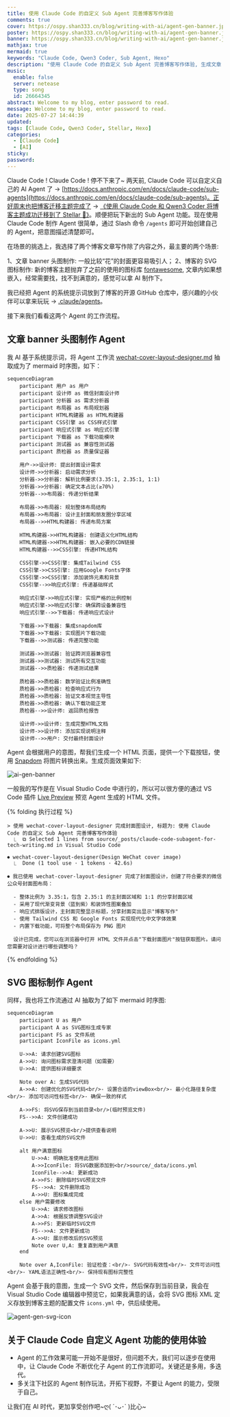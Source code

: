 ```yaml
---
title: 使用 Claude Code 的自定义 Sub Agent 完善博客写作体验
comments: true
cover: https://ospy.shan333.cn/blog/writing-with-ai/agent-gen-banner.jpg
poster: https://ospy.shan333.cn/blog/writing-with-ai/agent-gen-banner.jpg
banner: https://ospy.shan333.cn/blog/writing-with-ai/agent-gen-banner.jpg
mathjax: true
mermaid: true
keywords: "Claude Code, Qwen3 Coder, Sub Agent, Hexo"
description: "使用 Claude Code 的自定义 Sub Agent 完善博客写作体验, 生成文章 banner"
music:
  enable: false
  server: netease
  type: song
  id: 26664345
abstract: Welcome to my blog, enter password to read.
message: Welcome to my blog, enter password to read.
date: 2025-07-27 14:44:39
updated:
tags: [Claude Code, Qwen3 Coder, Stellar, Hexo]
categories: 
  - [Claude Code]
  - [AI]
sticky:
password:
---
```


Claude Code ! Claude Code ! 停不下来了~ 两天前, Claude Code 可以自定义自己的 AI Agent 了 -> [https://docs.anthropic.com/en/docs/claude-code/sub-agents](https://docs.anthropic.com/en/docs/claude-code/sub-agents)。正好周末也把博客迁移主题完成了 -> [《使用 Claude Code 和 Qwen3 Coder 将博客主题成功迁移到了 Stellar 🎉》](https://shan333.cn/2025/07/27/migrate-theme-to-stellar-with-claude-code/)。顺便把玩下新出的 Sub Agent 功能。现在使用 Claude Code 制作 Agent 很简单，通过 Slash 命令 `/agents` 即可开始创建自己的 Agent，把意图描述清楚即可。

在场景的挑选上，我选择了两个博客文章写作除了内容之外，最主要的两个场景:

1、文章 banner 头图制作: 一般比较“花”的封面更容易吸引人；
2、博客的 SVG 图标制作: 新的博客主题抛弃了之前的使用的图标库 [fontawesome](https://fontawesome.com/), 文章内如果想嵌入，经常需要找，找不到满意的，感觉可以拿 AI 制作下。

我已经把 Agent 的系统提示词放到了博客的开源 GitHub 仓库中，感兴趣的小伙伴可以拿来玩玩 -> [.claude/agents](https://github.com/yeshan333/actions-for-hexo-blog/blob/main/.claude/agents/)。

接下来我们看看这两个 Agent 的工作流程。

## 文章 banner 头图制作 Agent

我 AI 基于系统提示词，将 Agent 工作流 [wechat-cover-layout-designer.md](https://github.com/yeshan333/actions-for-hexo-blog/blob/main/.claude/agents/wechat-cover-layout-designer.md) 抽取成为了 mermaid 时序图，如下：

```mermaid
sequenceDiagram
    participant 用户 as 用户
    participant 设计师 as 微信封面设计师
    participant 分析器 as 需求分析器
    participant 布局器 as 布局规划器
    participant HTML构建器 as HTML构建器
    participant CSS引擎 as CSS样式引擎
    participant 响应式引擎 as 响应式引擎
    participant 下载器 as 下载功能模块
    participant 测试器 as 兼容性测试器
    participant 质检器 as 质量保证器

    用户->>设计师: 提出封面设计需求
    设计师->>分析器: 启动需求分析
    分析器->>分析器: 解析比例要求(3.35:1, 2.35:1, 1:1)
    分析器->>分析器: 确定文本占比(≥70%)
    分析器-->>布局器: 传递分析结果
    
    布局器->>布局器: 规划整体布局结构
    布局器->>布局器: 设计主封面和朋友圈分享区域
    布局器-->>HTML构建器: 传递布局方案
    
    HTML构建器->>HTML构建器: 创建语义化HTML结构
    HTML构建器->>HTML构建器: 嵌入必要的CDN链接
    HTML构建器-->>CSS引擎: 传递HTML结构
    
    CSS引擎->>CSS引擎: 集成Tailwind CSS
    CSS引擎->>CSS引擎: 应用Google Fonts字体
    CSS引擎->>CSS引擎: 添加装饰元素和背景
    CSS引擎-->>响应式引擎: 传递基础样式
    
    响应式引擎->>响应式引擎: 实现严格的比例控制
    响应式引擎->>响应式引擎: 确保跨设备兼容性
    响应式引擎-->>下载器: 传递响应式设计
    
    下载器->>下载器: 集成snapdom库
    下载器->>下载器: 实现图片下载功能
    下载器-->>测试器: 传递完整功能
    
    测试器->>测试器: 验证跨浏览器兼容性
    测试器->>测试器: 测试所有交互功能
    测试器-->>质检器: 传递测试结果
    
    质检器->>质检器: 数学验证比例准确性
    质检器->>质检器: 检查响应式行为
    质检器->>质检器: 验证文本视觉主导性
    质检器->>质检器: 确认下载功能正常
    质检器-->>设计师: 返回质检报告
    
    设计师->>设计师: 生成完整HTML文档
    设计师->>设计师: 添加实现说明注释
    设计师-->>用户: 交付最终封面设计
```

Agent 会根据用户的意图，帮我们生成一个 HTML 页面，提供一个下载按钮，使用 [Snapdom](https://github.com/zumerlab/snapdom) 将图片转换出来。生成页面效果如下:

![ai-gen-banner](https://ospy.shan333.cn/blog/writing-with-ai/agent-gen-banner.jpg)

一般我的写作是在 Visual Studio Code 中进行的，所以可以很方便的通过 VS Code 插件 [Live Preview](https://github.com/microsoft/vscode-livepreview) 预览 Agent 生成的 HTML 文件。

{% folding 执行过程 %}
```shell
> 使用 wechat-cover-layout-designer 完成封面图设计, 标题为: 使用 Claude Code 的自定义 Sub Agent 完善博客写作体验
  ⎿  ⧉ Selected 1 lines from source/_posts/claude-code-subagent-for-tech-writing.md in Visual Studio Code

⏺ wechat-cover-layout-designer(Design WeChat cover image)
  ⎿  Done (1 tool use · 1 tokens · 42.6s)                                                                                                               

⏺ 我已使用 wechat-cover-layout-designer 完成了封面图设计，创建了符合要求的微信公众号封面图布局：

  - 整体比例为 3.35:1，包含 2.35:1 的主封面区域和 1:1 的分享封面区域
  - 采用了现代渐变背景（蓝到紫）和装饰性图案叠加
  - 响应式排版设计，主封面完整显示标题，分享封面突出显示"博客写作"
  - 使用 Tailwind CSS 和 Google Fonts 实现现代化中文字体效果
  - 内置下载功能，可将整个布局保存为 PNG 图片

  设计已完成，您可以在浏览器中打开 HTML 文件并点击"下载封面图片"按钮获取图片。请问您需要对设计进行哪些调整吗？
```
{% endfolding %}

## SVG 图标制作 Agent

同样，我也将工作流通过 AI 抽取为了如下 mermaid 时序图:

```mermaid
sequenceDiagram
    participant U as 用户
    participant A as SVG图标生成专家
    participant FS as 文件系统
    participant IconFile as icons.yml
    
    U->>A: 请求创建SVG图标
    A->>U: 询问图标需求澄清问题（如需要）
    U->>A: 提供图标详细要求
    
    Note over A: 生成SVG代码
    A->>A: 创建优化的SVG代码<br/>- 设置合适的viewBox<br/>- 最小化路径复杂度<br/>- 添加可访问性标签<br/>- 确保一致的样式
    
    A->>FS: 将SVG保存到当前目录<br/>(临时预览文件)
    FS-->>A: 文件创建成功
    
    A->>U: 展示SVG预览<br/>提供查看说明
    U->>U: 查看生成的SVG文件
    
    alt 用户满意图标
        U->>A: 明确批准使用此图标
        A->>IconFile: 将SVG数据添加到<br/>source/_data/icons.yml
        IconFile-->>A: 更新成功
        A->>FS: 删除临时SVG预览文件
        FS-->>A: 文件删除成功
        A->>U: 图标集成完成
    else 用户需要修改
        U->>A: 请求修改图标
        A->>A: 根据反馈调整SVG设计
        A->>FS: 更新临时SVG文件
        FS-->>A: 文件更新成功
        A->>U: 展示修改后的SVG预览
        Note over U,A: 重复直到用户满意
    end
    
    Note over A,IconFile: 验证检查：<br/>- SVG代码有效性<br/>- 文件可访问性<br/>- YAML语法正确性<br/>- 保持现有图标完整性
```

Agent 会基于我的意图，生成一个 SVG 文件，然后保存到当前目录，我会在 Visual Studio Code 编辑器中预览它，如果我满意的话，会将 SVG 图标 XML 定义存放到博客主题的配置文件 `icons.yml` 中，供后续使用。

![agent-gen-svg-icon](https://ospy.shan333.cn/blog/writing-with-ai/agent-gen-svg.jpg)

## 关于 Claude Code 自定义 Agent 功能的使用体验

- Agent 的工作效果可能一开始不是很好，但问题不大，我们可以逐步在使用中，让 Claude Code 不断优化子 Agent 的工作流即可。关键还是多用，多迭代。
- 多关注下社区的 Agent 制作玩法，开拓下视野，不要让 Agent 的能力，受限于自己。

让我们在 AI 时代，更加享受创作吧~ღ( ´･ᴗ･` )比心~
